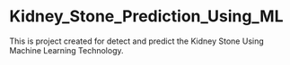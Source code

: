 # Kidney_Stone_Prediction_Using_ML
This is project created for detect and predict the Kidney Stone Using Machine Learning Technology.
